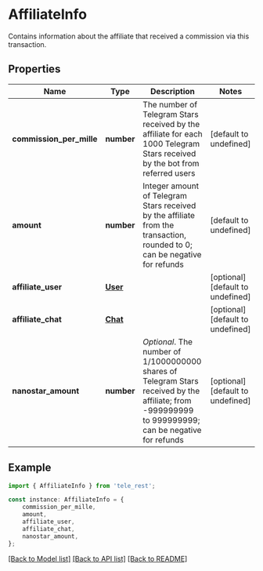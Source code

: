 # AffiliateInfo

Contains information about the affiliate that received a commission via this transaction.

## Properties

Name | Type | Description | Notes
------------ | ------------- | ------------- | -------------
**commission_per_mille** | **number** | The number of Telegram Stars received by the affiliate for each 1000 Telegram Stars received by the bot from referred users | [default to undefined]
**amount** | **number** | Integer amount of Telegram Stars received by the affiliate from the transaction, rounded to 0; can be negative for refunds | [default to undefined]
**affiliate_user** | [**User**](User.md) |  | [optional] [default to undefined]
**affiliate_chat** | [**Chat**](Chat.md) |  | [optional] [default to undefined]
**nanostar_amount** | **number** | *Optional*. The number of 1/1000000000 shares of Telegram Stars received by the affiliate; from -999999999 to 999999999; can be negative for refunds | [optional] [default to undefined]

## Example

```typescript
import { AffiliateInfo } from 'tele_rest';

const instance: AffiliateInfo = {
    commission_per_mille,
    amount,
    affiliate_user,
    affiliate_chat,
    nanostar_amount,
};
```

[[Back to Model list]](../README.md#documentation-for-models) [[Back to API list]](../README.md#documentation-for-api-endpoints) [[Back to README]](../README.md)
